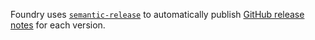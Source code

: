 Foundry uses [`semantic-release`](https://github.com/semantic-release/semantic-release) to automatically publish [GitHub release notes](https://github.com/sumup/foundry/releases) for each version.
